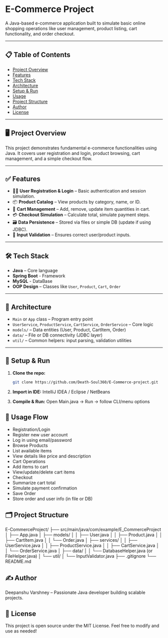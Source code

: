 # E-Commerce Project

A Java-based e-commerce application built to simulate basic online shopping operations like user management, product listing, cart functionality, and order checkout.

---

## 📋 Table of Contents
- [Project Overview](#project-overview)
- [Features](#features)
- [Tech Stack](#tech-stack)
- [Architecture](#architecture)
- [Setup & Run](#setup--run)
- [Usage](#usage)
- [Project Structure](#project-structure)
- [Author](#author)
- [License](#license)

---

## 🖥️ Project Overview
This project demonstrates fundamental e-commerce functionalities using Java. It covers user registration and login, product browsing, cart management, and a simple checkout flow.

---

## ✅ Features
- 🧑‍💻 **User Registration & Login** – Basic authentication and session simulation.
- 📦 **Product Catalog** – View products by category, name, or ID.
- 🛒 **Cart Management** – Add, remove, update item quantities in cart.
- 💳 **Checkout Simulation** – Calculate total, simulate payment steps.
- 🗃️ **Data Persistence** – Stored via files or simple DB (update if using JDBC).
- 🔐 **Input Validation** – Ensures correct user/product inputs.

---

## 🛠️ Tech Stack
- **Java** – Core language
- **Spring Boot** - Framework
- **MySQL** - DataBase
- **OOP Design** – Classes like `User`, `Product`, `Cart`, `Order`

---

## 🧱 Architecture
- `Main` or `App` class – Program entry point
- `UserService`, `ProductService`, `CartService`, `OrderService` – Core logic
- `models/` – Data entities (User, Product, CartItem, Order)
- `data/` – File or DB connectivity (JDBC layer)
- `util/` – Common helpers: input parsing, validation utilities

---

## 🚀 Setup & Run

1. **Clone the repo:**
   ```bash
   git clone https://github.com/Death-Soul360/E-Commerce-project.git

2. **Import in IDE:**
   IntelliJ IDEA / Eclipse / NetBeans

3. **Compile & Run:**
   Open Main.java → Run → follow CLI/menu options

## 🧭 Usage Flow

- Registration/Login
- Register new user account
- Log in using email/password
- Browse Products
- List available items
- View details like price and description
- Cart Operations
- Add items to cart
- View/update/delete cart items
- Checkout
- Summarize cart total
- Simulate payment confirmation
- Save Order
- Store order and user info (in file or DB)

## 🗂️ Project Structure
E-CommerceProject/
├── src/main/java/com/example/E_CommerceProject
│   ├── App.java
│   ├── models/
│   │   ├── User.java
│   │   ├── Product.java
│   │   ├── CartItem.java
│   │   └── Order.java
│   ├── services/
│   │   ├── UserService.java
│   │   ├── ProductService.java
│   │   ├── CartService.java
│   │   └── OrderService.java
│   ├── data/
│   │   └── DatabaseHelper.java (or FileHelper.java)
│   └── util/
│       └── InputValidator.java
├── .gitignore
└── README.md

## ✍️ Author
Deepanshu Varshney – Passionate Java developer building scalable projects.

## 📜 License
This project is open source under the MIT License. Feel free to modify and use as needed!
